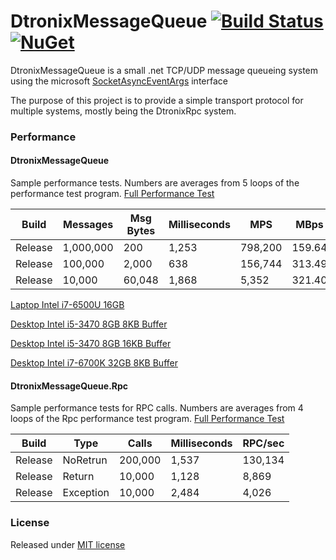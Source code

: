 DtronixMessageQueue [![Build Status](https://travis-ci.org/Dtronix/DtronixMessageQueue.svg?branch=master)](https://travis-ci.org/Dtronix/DtronixMessageQueue) [![NuGet](https://img.shields.io/nuget/v/DtronixMessageQueue.svg?maxAge=2592000)](https://www.nuget.org/packages/DtronixMessageQueue)
============
DtronixMessageQueue is a small .net TCP/UDP message queueing system using the microsoft [SocketAsyncEventArgs](https://msdn.microsoft.com/en-us/library/system.net.sockets.socketasynceventargs(v=vs.110).aspx) interface

The purpose of this project is to provide a simple transport protocol for multiple systems, mostly being the DtronixRpc system.

### Performance

#### DtronixMessageQueue

Sample performance tests.  Numbers are averages from 5 loops of the performance test program. [Full Performance Test](docs/performance-results/i5-3470-8GB-16KB.md)

|   Build |   Messages | Msg Bytes | Milliseconds |        MPS |     MBps |
|---------|------------|-----------|--------------|------------|----------|
| Release |  1,000,000 |       200 |        1,253 |    798,200 |   159.64 |
| Release |    100,000 |     2,000 |          638 |    156,744 |   313.49 |
| Release |     10,000 |    60,048 |        1,868 |      5,352 |   321.40 |

[Laptop Intel i7-6500U 16GB](docs/performance-results/i7-6500U-16GB.md)

[Desktop Intel i5-3470 8GB 8KB Buffer](docs/performance-results/i5-3470-8GB-8KB.md)

[Desktop Intel i5-3470 8GB 16KB Buffer](docs/performance-results/i5-3470-8GB-16KB.md)

[Desktop Intel i7-6700K 32GB 8KB Buffer](docs/performance-results/i7-6700K-32GB.md)

#### DtronixMessageQueue.Rpc

Sample performance tests for RPC calls.  Numbers are averages from 4 loops of the Rpc performance test program. [Full Performance Test](docs/performance-results/rpc/i5-3470-8GB-rpc.md)

|   Build | Type      |   Calls    | Milliseconds |    RPC/sec |
|---------|-----------|------------|--------------|------------|
| Release |  NoRetrun |    200,000 |        1,537 |    130,134 |
| Release |    Return |     10,000 |        1,128 |      8,869 |
| Release | Exception |     10,000 |        2,484 |      4,026 |


### License
Released under [MIT license](LICENSE)
